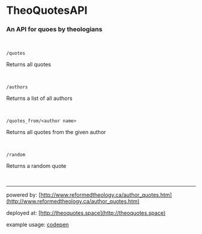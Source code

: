 # TheoQuotesAPI
### An API for quoes by theologians

<br />

`/quotes`

Returns all quotes

<br />

`/authors`

Returns a list of all authors

<br />

`/quotes_from/<author name>`

Returns all quotes from the given author

<br />

`/random`

Returns a random quote

<br />

---
powered by: [http://www.reformedtheology.ca/author_quotes.htm](http://www.reformedtheology.ca/author_quotes.htm)

deployed at: [http://theoquotes.space](http://theoquotes.space)

example usage: [codepen](https://codepen.io/ileri/full/JNKVOB)
